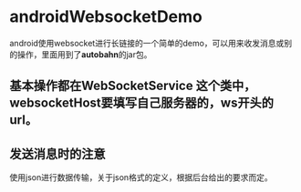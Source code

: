 # androidWebsocketDemo
android使用websocket进行长链接的一个简单的demo，可以用来收发消息或别的操作，里面用到了**autobahn**的jar包。
## 基本操作都在WebSocketService 这个类中，websocketHost要填写自己服务器的，ws开头的url。
## 发送消息时的注意
使用json进行数据传输，关于json格式的定义，根据后台给出的要求而定。
